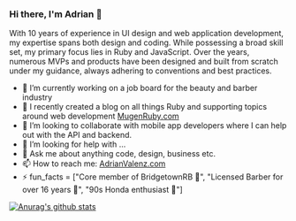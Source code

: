 ### Hi there, I'm Adrian 👋

With 10 years of experience in UI design and web application development, my expertise spans both design and coding. While possessing a broad skill set, my primary focus lies in Ruby and JavaScript. Over the years, numerous MVPs and products have been designed and built from scratch under my guidance, always adhering to conventions and best practices.

- 🔭 I’m currently working on a job board for the beauty and barber industry
- 🌱 I recently created a blog on all things Ruby and supporting topics around web development [MugenRuby.com](https://mugenruby.com)
- 👯 I’m looking to collaborate with mobile app developers where I can help out with the API and backend.
- 🤔 I’m looking for help with ...
- 💬 Ask me about anything code, design, business etc.
- 📫 How to reach me: [AdrianValenz.com](https://adrianvalenz.com)
- ⚡ fun_facts = ["Core member of BridgetownRB 🌉", "Licensed Barber for over 16 years 💈", "90s Honda enthusiast 🚗"]


[![Anurag's github stats](https://github-readme-stats.vercel.app/api?username=adrianvalenz&show_icons=true&theme=tokyonight)](https://github.com/anuraghazra/github-readme-stats)

<!--
**adrianvalenz/adrianvalenz** is a ✨ _special_ ✨ repository because its `README.md` (this file) appears on your GitHub profile.

Here are some ideas to get you started:

- 🔭 I’m currently working on ...
- 🌱 I’m currently learning ...
- 👯 I’m looking to collaborate on ...
- 🤔 I’m looking for help with ...
- 💬 Ask me about ...
- 📫 How to reach me: ...
- 😄 Pronouns: ...
- ⚡ Fun fact: ...
-->
